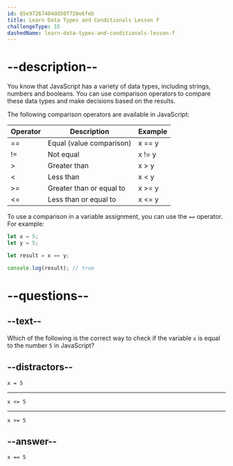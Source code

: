 ```yaml
---
id: 65e97267484dd50f720e6feb
title: Learn Data Types and Conditionals Lesson F
challengeType: 15
dashedName: learn-data-types-and-conditionals-lesson-f
---
```

# --description--

You know that JavaScript has a variety of data types, including strings, numbers and booleans. You can use comparison operators to compare these data types and make decisions based on the results.

The following comparison operators are available in JavaScript:

| Operator | Description                              | Example      |
|----------|------------------------------------------|--------------|
| ==       | Equal (value comparison)                 | x == y       |
| !=       | Not equal                                | x != y       |
| >        | Greater than                             | x > y        |
| <        | Less than                                | x < y        |
| >=       | Greater than or equal to                 | x >= y       |
| <=       | Less than or equal to                    | x <= y       |

To use a comparison in a variable assignment, you can use the `==` operator. For example:

```javascript
let x = 5;
let y = 5;

let result = x == y;

console.log(result); // true
```


# --questions--

## --text--

Which of the following is the correct way to check if the variable `x` is equal to the number `5` in JavaScript?

## --distractors--

`x = 5`

---

`x <= 5`

---

`x >= 5`

## --answer--

`x == 5`

